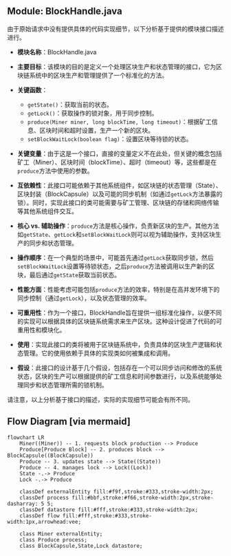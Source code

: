 ## Module: BlockHandle.java
由于原始请求中没有提供具体的代码实现细节，以下分析基于提供的模块接口描述进行。

- **模块名称**：BlockHandle.java

- **主要目标**：该模块的目的是定义一个处理区块生产和状态管理的接口，它为区块链系统中的区块生产和管理提供了一个标准化的方法。

- **关键函数**：
  - `getState()`：获取当前的状态。
  - `getLock()`：获取操作的锁对象，用于同步控制。
  - `produce(Miner miner, long blockTime, long timeout)`：根据矿工信息、区块时间和超时设置，生产一个新的区块。
  - `setBlockWaitLock(boolean flag)`：设置区块等待锁的状态。

- **关键变量**：由于这是一个接口，直接的变量定义不在此处，但关键的概念包括矿工（Miner）、区块时间（blockTime）、超时（timeout）等，这些都是在`produce`方法中使用的参数。

- **互依赖性**：此接口可能依赖于其他系统组件，如区块链的状态管理（State）、区块封装（BlockCapsule）以及可能的同步机制（如通过`getLock`方法暴露的锁）。同时，实现此接口的类可能需要与矿工管理、区块链的存储和网络传输等其他系统组件交互。

- **核心 vs. 辅助操作**：`produce`方法是核心操作，负责新区块的生产。其他方法如`getState`、`getLock`和`setBlockWaitLock`则可以视为辅助操作，支持区块生产的同步和状态管理。

- **操作顺序**：在一个典型的场景中，可能首先通过`getLock`获取同步锁，然后`setBlockWaitLock`设置等待锁状态，之后`produce`方法被调用以生产新的区块，最后通过`getState`获取当前状态。

- **性能方面**：性能考虑可能包括`produce`方法的效率，特别是在高并发环境下的同步控制（通过`getLock`），以及状态管理的效率。

- **可重用性**：作为一个接口，BlockHandle旨在提供一组标准化操作，以便不同的实现可以根据具体的区块链系统需求来生产区块。这种设计促进了代码的可重用性和模块化。

- **使用**：实现此接口的类将被用于区块链系统中，负责具体的区块生产逻辑和状态管理。它的使用依赖于具体的实现类如何被集成和调用。

- **假设**：此接口的设计基于几个假设，包括存在一个可以同步访问和修改的系统状态，区块的生产可以根据提供的矿工信息和时间参数进行，以及系统能够处理同步和状态管理所需的锁机制。

请注意，以上分析基于接口的描述，实际的实现细节可能会有所不同。
## Flow Diagram [via mermaid]
```mermaid
flowchart LR
    Miner((Miner)) -- 1. requests block production --> Produce
    Produce[Produce Block] -- 2. produces block --> BlockCapsule((BlockCapsule))
    Produce -- 3. updates state --> State((State))
    Produce -- 4. manages lock --> Lock((Lock))
    State -.-> Produce
    Lock -.-> Produce

    classDef externalEntity fill:#f9f,stroke:#333,stroke-width:2px;
    classDef process fill:#bbf,stroke:#f66,stroke-width:2px,stroke-dasharray: 5 5;
    classDef datastore fill:#fff,stroke:#333,stroke-width:2px;
    classDef flow fill:#fff,stroke:#333,stroke-width:1px,arrowhead:vee;

    class Miner externalEntity;
    class Produce process;
    class BlockCapsule,State,Lock datastore;
```
